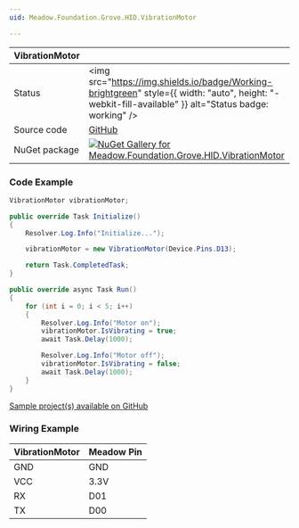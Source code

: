 ```yaml
---
uid: Meadow.Foundation.Grove.HID.VibrationMotor

---
```


| VibrationMotor | |
|--------|--------|
| Status | <img src="https://img.shields.io/badge/Working-brightgreen" style={{ width: "auto", height: "-webkit-fill-available" }} alt="Status badge: working" /> |
| Source code | [GitHub](https://github.com/WildernessLabs/Meadow.Foundation.Grove/tree/main/Source/VibrationMotor) |
| NuGet package | <a href="https://www.nuget.org/packages/Meadow.Foundation.Grove.HID.VibrationMotor/" target="_blank"><img src="https://img.shields.io/nuget/v/Meadow.Foundation.Grove.HID.VibrationMotor.svg?label=Meadow.Foundation.Grove.HID.VibrationMotor" alt="NuGet Gallery for Meadow.Foundation.Grove.HID.VibrationMotor" /></a> |

### Code Example

```csharp
VibrationMotor vibrationMotor;

public override Task Initialize()
{
    Resolver.Log.Info("Initialize...");

    vibrationMotor = new VibrationMotor(Device.Pins.D13);

    return Task.CompletedTask;
}

public override async Task Run()
{
    for (int i = 0; i < 5; i++)
    {
        Resolver.Log.Info("Motor on");
        vibrationMotor.IsVibrating = true;
        await Task.Delay(1000);

        Resolver.Log.Info("Motor off");
        vibrationMotor.IsVibrating = false;
        await Task.Delay(1000);
    }
}

```

[Sample project(s) available on GitHub](https://github.com/WildernessLabs/Meadow.Foundation.Grove/tree/main/Source/VibrationMotor/Sample/VibrationMotor_Sample)

### Wiring Example

| VibrationMotor | Meadow Pin |
|--------|------------|
| GND    | GND        |
| VCC    | 3.3V       |
| RX     | D01        |
| TX     | D00        |
